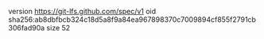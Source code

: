 version https://git-lfs.github.com/spec/v1
oid sha256:ab8dbfbcb324c18d5a8f9a84ea967898370c7009894cf855f2791cb306fad90a
size 52
